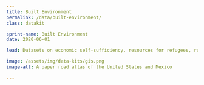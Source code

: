 ```yaml
---
title: Built Environment
permalink: /data/built-environment/
class: datakit

sprint-name: Built Environment
date: 2020-06-01

lead: Datasets on economic self-sufficiency, resources for refugees, rural economic development, and disaster spending.

image: /assets/img/data-kits/gis.png
image-alt: A paper road atlas of the United States and Mexico
  
---
```

